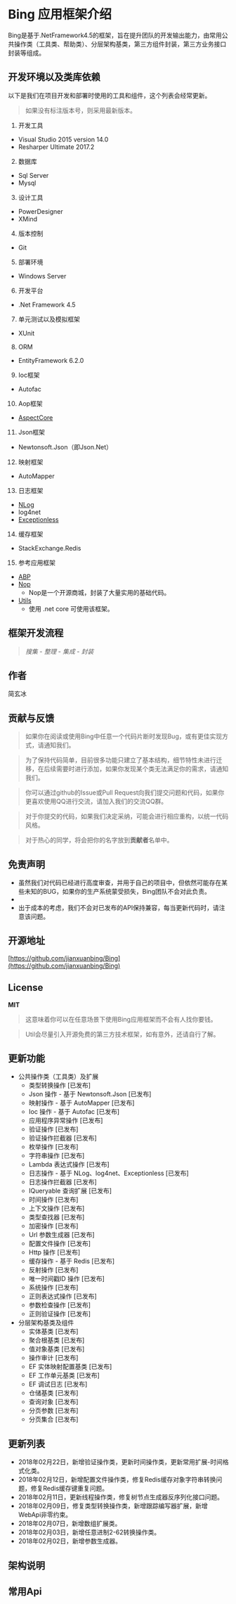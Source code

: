 # Bing 应用框架介绍
Bing是基于.NetFramework4.5的框架，旨在提升团队的开发输出能力，由常用公共操作类（工具类、帮助类）、分层架构基类，第三方组件封装，第三方业务接口封装等组成。

## 开发环境以及类库依赖

以下是我们在项目开发和部署时使用的工具和组件，这个列表会经常更新。

> 如果没有标注版本号，则采用最新版本。

1. 开发工具
  - Visual Studio 2015 version 14.0
  - Resharper Ultimate 2017.2

2. 数据库
  - Sql Server
  - Mysql

3. 设计工具
  - PowerDesigner
  - XMind

4. 版本控制
  - Git
  
5. 部署环境
  - Windows Server

6. 开发平台
  - .Net Framework 4.5

7. 单元测试以及模拟框架
  - XUnit

8. ORM
  - EntityFramework 6.2.0

9. Ioc框架
  - Autofac

10. Aop框架
  - [AspectCore](https://github.com/dotnetcore/AspectCore-Framework)

11. Json框架
  - Newtonsoft.Json（即Json.Net）

12. 映射框架
  - AutoMapper

13. 日志框架
  - [NLog](http://nlog-project.org/)
  - log4net
  - [Exceptionless](https://github.com/exceptionless)

14. 缓存框架
  - StackExchange.Redis
15. 参考应用框架
  - [ABP](https://github.com/aspnetboilerplate/aspnetboilerplate)
  - [Nop](https://www.nopcommerce.com) 
    - Nop是一个开源商城，封装了大量实用的基础代码。
  - [Utils](https://github.com/dotnetcore/util)
    - 使用 .net core 可使用该框架。

## 框架开发流程

  > *搜集* - *整理* - *集成* - *封装*

## 作者

简玄冰

## 贡献与反馈

> 如果你在阅读或使用Bing中任意一个代码片断时发现Bug，或有更佳实现方式，请通知我们。

> 为了保持代码简单，目前很多功能只建立了基本结构，细节特性未进行迁移，在后续需要时进行添加，如果你发现某个类无法满足你的需求，请通知我们。

> 你可以通过github的Issue或Pull Request向我们提交问题和代码，如果你更喜欢使用QQ进行交流，请加入我们的交流QQ群。

> 对于你提交的代码，如果我们决定采纳，可能会进行相应重构，以统一代码风格。

> 对于热心的同学，将会把你的名字放到**贡献者**名单中。

## 免责声明
- 虽然我们对代码已经进行高度审查，并用于自己的项目中，但依然可能存在某些未知的BUG，如果你的生产系统蒙受损失，Bing团队不会对此负责。
- 
- 出于成本的考虑，我们不会对已发布的API保持兼容，每当更新代码时，请注意该问题。

## 开源地址
[https://github.com/jianxuanbing/Bing](https://github.com/jianxuanbing/Bing)

## License

**MIT**

> 这意味着你可以在任意场景下使用Bing应用框架而不会有人找你要钱。

> Util会尽量引入开源免费的第三方技术框架，如有意外，还请自行了解。

## 更新功能
- 公共操作类（工具类）及扩展
  - 类型转换操作 [已发布]
  - Json 操作 - 基于 Newtonsoft.Json [已发布]
  - 映射操作 - 基于 AutoMapper [已发布]
  - Ioc 操作 - 基于 Autofac [已发布]
  - 应用程序异常操作 [已发布]  
  - 验证操作 [已发布]
  - 验证操作拦截器 [已发布]
  - 枚举操作 [已发布]
  - 字符串操作 [已发布]
  - Lambda 表达式操作 [已发布]
  - 日志操作 - 基于 NLog、log4net、Exceptionless [已发布]
  - 日志操作拦截器 [已发布]
  - IQueryable 查询扩展 [已发布]
  - 时间操作 [已发布]
  - 上下文操作 [已发布]
  - 类型查找器 [已发布]
  - 加密操作 [已发布]
  - Url 参数生成器 [已发布]
  - 配置文件操作 [已发布]
  - Http 操作 [已发布]
  - 缓存操作 - 基于 Redis [已发布]
  - 反射操作 [已发布]
  - 唯一时间戳ID 操作 [已发布]
  - 系统操作 [已发布]
  - 正则表达式操作 [已发布]
  - 参数检查操作 [已发布]
  - 正则验证操作 [已发布]
- 分层架构基类及组件
  - 实体基类 [已发布]
  - 聚合根基类 [已发布]
  - 值对象基类 [已发布]
  - 操作审计 [已发布]
  - EF 实体映射配置基类 [已发布]
  - EF 工作单元基类 [已发布]
  - EF 调试日志 [已发布]
  - 仓储基类 [已发布]
  - 查询对象 [已发布]
  - 分页参数 [已发布]
  - 分页集合 [已发布]

## 更新列表
- 2018年02月22日，新增验证操作类，更新时间操作类，更新常用扩展-时间格式化类。
- 2018年02月12日，新增配置文件操作类，修复Redis缓存对象字符串转换问题，修复Redis缓存键重复问题。
- 2018年02月11日，更新线程操作类，修复树节点生成器反序列化接口问题。
- 2018年02月09日，修复类型转换操作类，新增跟踪编写器扩展，新增WebApi非零约束。
- 2018年02月07日，新增数组扩展类。
- 2018年02月03日，新增任意进制2-62转换操作类。
- 2018年02月02日，新增参数生成器。

## 架构说明

## 常用Api